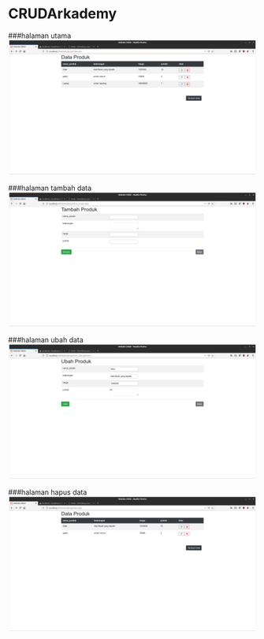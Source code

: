 # CRUDArkademy

###halaman utama
![Github](https://github.com/Cormacent/CRUDArkademy/blob/master/asset/utama.png)

###halaman tambah data
![Github](https://github.com/Cormacent/CRUDArkademy/blob/master/asset/tambah.png)

###halaman ubah data
![Github](https://github.com/Cormacent/CRUDArkademy/blob/master/asset/ubah.png)

###halaman hapus data
![Github](https://github.com/Cormacent/CRUDArkademy/blob/master/asset/hapus.png)

